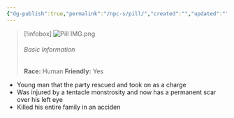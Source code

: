 ```yaml
---
{"dg-publish":true,"permalink":"/npc-s/pill/","created":"","updated":""}
---
```



> [!infobox]
> ![Pill IMG.png](/img/user/z_Assets/Pill%20IMG.png)
> ###### Basic Information
> **Race:** Human
> **Friendly:** Yes


- Young man that the party rescued and took on as a charge
- Was injured by a tentacle monstrosity and now has a permanent scar over his left eye
- Killed his entire family in an acciden